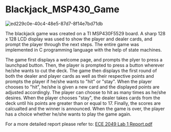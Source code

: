 # Blackjack_MSP430_Game

![ed229c0e-40c4-48e5-87d7-8f14e7bd71db](https://user-images.githubusercontent.com/55175448/128102065-81b10a36-f090-419b-ad35-92015149378b.jpg)


The blackjack game was created on a TI MSP430F5529 board. A sharp 128 x 128 LCD display was used to show the player and dealer cards, and prompt the player through the next steps. The entire game was implemented in C programming language with the help of state machines.

The game first displays a welcome page, and prompts the plyer to press a launchpad button. Then, the player is prompted to press a button wherever he/she wants to cut the deck. The game then displays the first round of both the dealer and player cards as well as their respective points and prompts the player if he/she wants to "hit" or "stay". When the player chooses to "hit", he/she is given a new card and the displayed points are adjusted accordingly. The player can choose to hit as many times as he/she desires. When the player chooses "stay", the dealer takes cards from the deck until his points are greater than or equal to 17. Finally, the scores are calcualted and the winner is announced. When the game is over, the player has a choice whether he/she wants to play the game again.

For a more detailed report please refer to: [ECE 2049 Lab 1 Report.pdf](https://github.com/Atharva4320/Blackjack_MSP430_Game/files/6927698/ECE.2049.Lab.1.Report.pdf)
